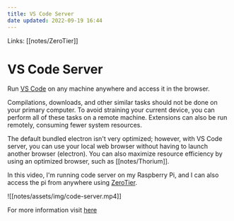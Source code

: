 ```yaml
---
title: VS Code Server
date updated: 2022-09-19 16:44
---
```


Links: [[notes/ZeroTier]]

# VS Code Server

Run [VS Code](https://github.com/Microsoft/vscode) on any machine anywhere and access it in the browser.

Compilations, downloads, and other similar tasks should not be done on your primary computer. To avoid straining your current device, you can perform all of these tasks on a remote machine. Extensions can also be run remotely, consuming fewer system resources.

The default bundled electron isn't very optimized; however, with VS Code server, you can use your local web browser without having to launch another browser (electron). You can also maximize resource efficiency by using an optimized browser, such as [[notes/Thorium]].

In this video, I'm running code server on my Raspberry Pi, and I can also access the pi from anywhere using [ZeroTier](https://www.zerotier.com/).

![[notes/assets/img/code-server.mp4]]

For more information visit [here](https://github.com/coder/code-server)
